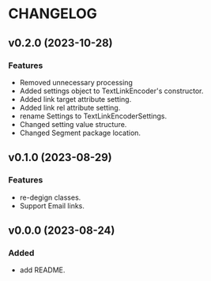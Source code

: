 # CHANGELOG

## v0.2.0 (2023-10-28)

### Features

 * Removed unnecessary processing
 * Added settings object to TextLinkEncoder's constructor.
 * Added link target attribute setting.
 * Added link rel attribute setting.
 * rename Settings to TextLinkEncoderSettings.
 * Changed setting value structure.
 * Changed Segment package location.

## v0.1.0 (2023-08-29)

### Features

 * re-degign classes.
 * Support Email links.

## v0.0.0 (2023-08-24)

### Added

 * add README.

